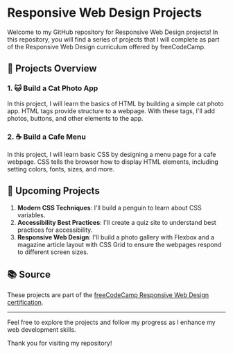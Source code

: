 # Responsive Web Design Projects

Welcome to my GitHub repository for Responsive Web Design projects! In this repository, you will find a series of projects that I will complete as part of the Responsive Web Design curriculum offered by freeCodeCamp.

## 📌 Projects Overview

### 1. 🐱 Build a Cat Photo App
In this project, I will learn the basics of HTML by building a simple cat photo app. HTML tags provide structure to a webpage. With these tags, I'll add photos, buttons, and other elements to the app.

### 2. ☕ Build a Cafe Menu
In this project, I will learn basic CSS by designing a menu page for a cafe webpage. CSS tells the browser how to display HTML elements, including setting colors, fonts, sizes, and more.

## 🚀 Upcoming Projects

1. **Modern CSS Techniques**: I'll build a penguin to learn about CSS variables.
2. **Accessibility Best Practices**: I'll create a quiz site to understand best practices for accessibility.
3. **Responsive Web Design**: I'll build a photo gallery with Flexbox and a magazine article layout with CSS Grid to ensure the webpages respond to different screen sizes.

## 📚 Source

These projects are part of the [freeCodeCamp Responsive Web Design certification](https://www.freecodecamp.org/learn/2022/responsive-web-design/).

---

Feel free to explore the projects and follow my progress as I enhance my web development skills. 

Thank you for visiting my repository!

